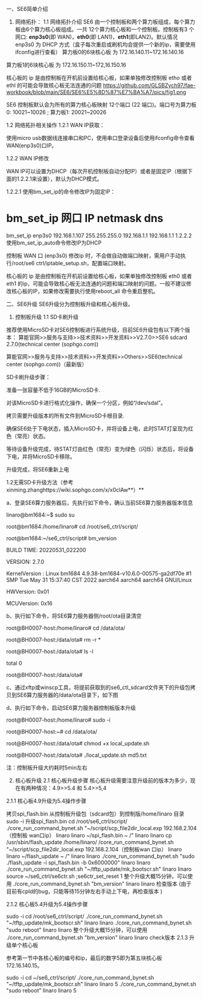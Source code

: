
一、SE6简单介绍
1. 网络拓扑：
1.1 网络拓扑介绍
    SE6 由一个控制板和两个算力板组成，每个算力板由6个算力核心板组成。一共 12个算力核心板和一个控制板。控制板有3 个网口: **enp3s0**(即 WAN)，**eth0**(即 LAN1)，**eth1**(即LAN2)。默认情况 enp3s0 为 DHCP 方式（盒子每次重启或刷机均会提供一个新的ip，需要使用ifconfig进行查看）
算力板0的6块核心板 为 172.16.140.11~172.16.140.16

算力板1的6块核心板 为 172.16.150.11~172,16.150.16

核心板的 ip 是由控制板在开机前设置给核心板，如果单独修改控制板 etho 或者 ethl 的可能会导致核心板无法连通的问题
https://github.com/GLSBZych97/fae-workbook/blob/main/SE6/SE6%E5%8D%87%E7%BA%A7/pics/fig1.png



SE6 控制板默认会为所有的算力核心板映射 12个端口 (22 端口)。端口号为算力板0: 10021~10026 ; 算力板1: 20021~20026

1.2 网络拓扑相关操作
1.2.1 WAN IP获取：

使用micro usb数据线连接串口和PC，使用串口登录设备后使用ifconfig命令查看WAN(enp3s0)口IP。



1.2.2 WAN IP修改

WAN IP可以设置为DHCP（每次开机控制板自动分配IP）或者是固定IP（根据下面的1.2.2.1来设置），默认为DHCP模式。

1.2.2.1 使用bm_set_ip的命令修改IP为固定IP：

# bm_set_ip 网口 IP netmask dns
bm_set_ip enp3s0 192.168.1.107 255.255.255.0 192.168.1.1 192.168.1.1
1.2.2.2 使用bm_set_ip_auto命令修改IP为DHCP

控制板 WAN 口 (enp3s0) 修改ip 时，不会做自动做端口映射，需用户手动执行/root/se6 ctrl/iptable_setup.sh，配置端口映射。

核心板的 ip 是由控制板在开机前设置给核心板，如果单独修改控制板 eth0 或者 eth1 的ip，可能会导致核心板无法连通的问题和端口映射的问题。一般不建议修改核心板的IP，如果修改需要执行使用reboot_all 命令重启整机。

二、SE6升级
SE6升级分为控制板升级和核心板升级。

1. 控制板升级
1.1 SD卡刷升级

 推荐使用MicroSD卡对SE6控制板进行系统升级，目前SE6升级包有以下两个版本：
算能官网>>服务与支持>>技术资料>>开发资料>>V2.7.0>>SE6 sdcard 2.7.0(technical center (sophgo.com))

算能官网>>服务与支持>>技术资料>>开发资料>>Others>>SE6(technical center (sophgo.com))（最新版）

SD卡刷升级步骤：

准备一张容量不低于16GB的MicroSD卡.

对该MicroSD卡进行格式化操作，确保一个分区，例如“/dev/sdal”。

拷贝需要升级版本的所有文件到MicroSD卡根目录.

确保SE6处于下电状态，插入MicroSD卡，并将设备上电，此时STAT灯呈现为红色（常亮）状态。

等待设备升级完成，待STAT灯由红色（常亮）变为绿色（闪烁）状态后，将设备下电，并将MicroSD卡移除。

升级完成，将SE6重新上电

1.2无需SD卡升级方法（参考xinming.zhanghttps://wiki.sophgo.com/x/x0clAw**）**

a、登录SE6算力服务器后，先执行如下命令，确认当前SE6算力服务器版本信息

linaro@bm1684:~$ sudo su

root@bm1684:/home/linaro# cd /root/se6_ctrl/script/

root@bm1684:~/se6_ctrl/script# bm_version

BUILD TIME: 20220531_022200

VERSION: 2.7.0

KernelVersion : Linux bm1684 4.9.38-bm1684-v10.6.0-00575-ga2df70e #1 SMP Tue May 31 15:37:40 CST 2022 aarch64 aarch64 aarch64 GNU/Linux

HWVersion: 0x01

MCUVersion: 0x16

b、执行如下命令，将SE6算力服务器侧/root/ota目录清空

root@BH0007-host:/home/linaro# cd /data/ota/

root@BH0007-host:/data/ota# rm -r *

root@BH0007-host:/data/ota# ls -l

total 0

root@BH0007-host:/data/ota#

c、通过xftp或winscp工具，将提前获取到的se6_ctl_sdcard文件夹下的升级包拷贝到SE6算力服务器的/data/ota目录下，如下图





d、执行如下命令，启动SE6算力服务器控制板版本升级

root@BH0007-host:/home/linaro# sudo -i

root@BH0007-host:~# cd /data/ota/

root@BH0007-host:/data/ota# chmod +x local_update.sh

root@BH0007-host:/data/ota# ./local_update.sh md5.txt

注：控制板升级大约耗时5min左右



2. 核心板升级
2.1 核心板升级步骤
核心板升级需要注意升级前的版本为多少，现在有两种情况：4.9>>5.4 和 5.4>>5,4

2.1.1 核心板4.9升级为5.4操作步骤

拷贝spi_flash.bin 从控制板升级包（sdcard包）到控制版/home/linaro 目录
sudo -i
升级spi_flash.bin
cd /root/se6_ctrl/script/
./core_run_command_bynet.sh "~/script/scp_file2dir_local.exp 192.168.2.104（控制板 wan口ip） linaro linaro ~/spi_flash.bin ~ /" linaro linaro
cp /usr/sbin/flash_update /home/linaro/
/core_run_command_bynet.sh "~/script/scp_file2dir_local.exp 192.168.2.104（控制板wan 口ip） linaro linaro ~/flash_update ~ /" linaro linaro
./core_run_command_bynet.sh "sudo ./flash_update -i spi_flash.bin -b 0x6000000" linaro linaro
./core_run_command_bynet.sh "~/tftp_update/mk_bootscr.sh" linaro linaro
source ~/se6_ctrl/se6ctr.sh ;se6ctr_set_reset 1
整个升级大概15分钟，可以使用 ./core_run_command_bynet.sh "bm_version" linaro linaro 检查版本 (由于目前有cpld的bug，只能等待15分钟左右手动上下电，再检查版本 )

2.1.2 核心板5.4升级为5.4操作步骤

sudo -i
cd /root/se6_ctrl/script/
./core_run_command_bynet.sh "~/tftp_update/mk_bootscr.sh" linaro linaro
./core_run_command_bynet.sh "sudo reboot" linaro linaro
整个升级大概15分钟，可以使用 ./core_run_command_bynet.sh "bm_version" linaro linaro check版本
2.1.3 升级单个核心板

参考第一节中各核心板的编号和ip，最后的数字5即为第五块核心板172.16.140.15。

sudo -i
cd ~/se6_ctrl/script/
./core_run_command_bynet.sh "~/tftp_update/mk_bootscr.sh" linaro linaro 5
./core_run_command_bynet.sh "sudo reboot" linaro linaro 5
